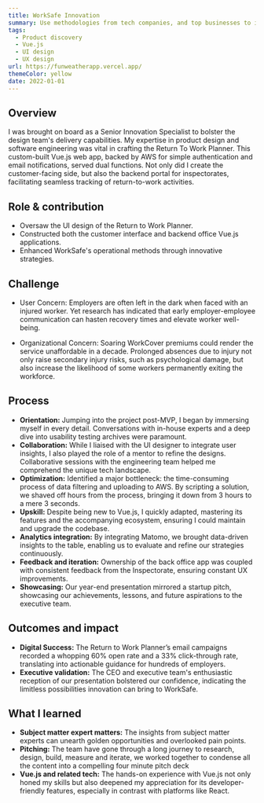 ```yaml
---
title: WorkSafe Innovation
summary: Use methodologies from tech companies, and top businesses to innovate the return-to-work journey for Victoria's injured workers.
tags:
  - Product discovery
  - Vue.js
  - UI design
  - UX design
url: https://funweatherapp.vercel.app/
themeColor: yellow
date: 2022-01-01
---
```


## Overview

I was brought on board as a Senior Innovation Specialist to bolster the design team's delivery capabilities. My expertise in product design and software engineering was vital in crafting the Return To Work Planner. This custom-built Vue.js web app, backed by AWS for simple authentication and email notifications, served dual functions. Not only did I create the customer-facing side, but also the backend portal for inspectorates, facilitating seamless tracking of return-to-work activities.

## Role & contribution

- Oversaw the UI design of the Return to Work Planner.
- Constructed both the customer interface and backend office Vue.js applications.
- Enhanced WorkSafe's operational methods through innovative strategies.

## Challenge

- User Concern: Employers are often left in the dark when faced with an injured worker. Yet research has indicated that early employer-employee communication can hasten recovery times and elevate worker well-being.

- Organizational Concern: Soaring WorkCover premiums could render the service unaffordable in a decade. Prolonged absences due to injury not only raise secondary injury risks, such as psychological damage, but also increase the likelihood of some workers permanently exiting the workforce.

## Process

- **Orientation:** Jumping into the project post-MVP, I began by immersing myself in every detail. Conversations with in-house experts and a deep dive into usability testing archives were paramount.
- **Collaboration:** While I liaised with the UI designer to integrate user insights, I also played the role of a mentor to refine the designs. Collaborative sessions with the engineering team helped me comprehend the unique tech landscape.
- **Optimization:** Identified a major bottleneck: the time-consuming process of data filtering and uploading to AWS. By scripting a solution, we shaved off hours from the process, bringing it down from 3 hours to a mere 3 seconds.
- **Upskill:** Despite being new to Vue.js, I quickly adapted, mastering its features and the accompanying ecosystem, ensuring I could maintain and upgrade the codebase.
- **Analytics integration:** By integrating Matomo, we brought data-driven insights to the table, enabling us to evaluate and refine our strategies continuously.
- **Feedback and iteration:** Ownership of the back office app was coupled with consistent feedback from the Inspectorate, ensuring constant UX improvements.
- **Showcasing:** Our year-end presentation mirrored a startup pitch, showcasing our achievements, lessons, and future aspirations to the executive team.

## Outcomes and impact

- **Digital Success:** The Return to Work Planner’s email campaigns recorded a whopping 60% open rate and a 33% click-through rate, translating into actionable guidance for hundreds of employers.
- **Executive validation:** The CEO and executive team's enthusiastic reception of our presentation bolstered our confidence, indicating the limitless possibilities innovation can bring to WorkSafe.

## What I learned

- **Subject matter expert matters:** The insights from subject matter experts can unearth golden opportunities and overlooked pain points.
- **Pitching:** The team have gone through a long journey to research, design, build, measure and iterate, we worked together to condense all the content into a compelling four minute pitch deck
- **Vue.js and related tech:** The hands-on experience with Vue.js not only honed my skills but also deepened my appreciation for its developer-friendly features, especially in contrast with platforms like React.
